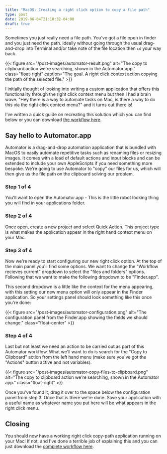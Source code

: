 ```yaml
---
title: "MacOS: Creating a right click option to copy a file path"
type: post
date: 2019-06-04T21:10:32-04:00
draft: true
---
```


Sometimes you just really need a file path. You've got a file open in finder and you just need the path. Ideally without going through the usual drag-and-drop into Terminal and/or take note of the file location then `cd` your way back. 

{{< figure src="/post-images/automator-result.png" alt="The copy to clipboard action we're searching, shown in the Automator app." class="float-right" caption="The goal. A right click context action copying the path of the selected file." >}}

I initially thought of looking into writing a custom application that offers this functionality through the right click context menu but then I had a brain wave. "Hey there is a way to automate tasks on Mac, is there a way to do this via the right click context menu?" and it turns out there is! 

I've written a quick guide on recreating this solution which you can find below or you can download [the workflow here](resources/right-click-path-copy.zip). 

## Say hello to Automator.app

Automator is a drag-and-drop automation application that is bundled with MacOS to easily automate repetitive tasks such as renaming files or resizing images. It comes with a load of default actions and input blocks and can be extended to include your own AppleScripts if you need something more bespoke. We're going to use Automator to "copy" our files for us, which will then give us the file path on the clipboard solving our problem.

### Step 1 of 4
You'll want to open the Automator.app - This is the little robot looking thing you will find in your applications folder.

### Step 2 of 4
Once open, create a new project and select Quick Action. This project type is what makes the application appear in the right hand context menu on your Mac.

### Step 3 of 4

Now we're ready to start configuring our new right click option. At the top of the main panel you'll find some options. We want to change the "Workflow recieves current" dropdown to select the "files and folders" options. Following that we want to make the following dropdown to be "Finder.app".

This second dropdown is a little like the context for the menu appearing, with this setting our new menu option will only appear in the Finder application. So your settings panel should look something like this once you're done:

{{< figure src="/post-images/automator-configuration.png" alt="The configuration panel from the Finder.app showing the fields we should change." class="float-center" >}}

### Step 4 of 4

Last but not least we need an action to be carried out as part of this Automator workflow. What we'll want to do is search for the "Copy to Clipboard" action from the left hand menu (make sure you've got the "Actions" button active and not variables). 

{{< figure src="/post-images/automator-copy-files-to-clipboard.png" alt="The copy to clipboard action we're searching, shown in the Automator app." class="float-right" >}}

Once you've found it, drag it over to the space below the configuration panel from step 3. Once that is there we're done. Save your application with a useful name as whatever name you put here will be what appears in the right click menu.

## Closing

You should now have a working right click copy-path application running on your Mac! If not, and I've done a terrible job of explaining this and you can just download the [complete workflow here](resources/right-click-path-copy.zip). 


